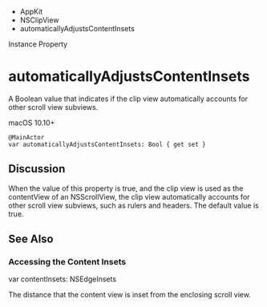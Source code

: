 

- AppKit
- NSClipView
-  automaticallyAdjustsContentInsets 

Instance Property

# automaticallyAdjustsContentInsets

A Boolean value that indicates if the clip view automatically accounts for other scroll view subviews.

macOS 10.10+

``` source
@MainActor
var automaticallyAdjustsContentInsets: Bool { get set }
```

## Discussion

When the value of this property is true, and the clip view is used as the contentView of an NSScrollView, the clip view automatically accounts for other scroll view subviews, such as rulers and headers. The default value is true.

## See Also

### Accessing the Content Insets

var contentInsets: NSEdgeInsets

The distance that the content view is inset from the enclosing scroll view.


